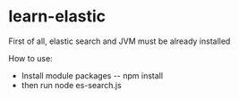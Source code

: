# learn-elastic

First of all, elastic search and JVM must be already installed

How to use:
- Install module packages -- npm install
- then run node es-search.js

